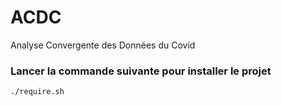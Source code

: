 # ACDC
Analyse Convergente des Données du Covid

### Lancer la commande suivante pour installer le projet
```./require.sh```


